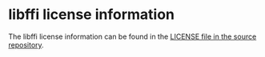 # libffi license information

The libffi license information can be found in the
[LICENSE file in the source repository](https://github.com/libffi/libffi/blob/master/LICENSE).
